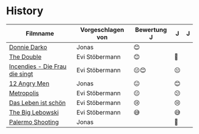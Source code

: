 # History

|Filmname                                                                   |Vorgeschlagen von|Bewertung J   |  J  |  J  |
|---------------------------------------------------------------------------|-----------------|--------------|-----|-----|
|[Donnie Darko](https://www.imdb.com/title/tt0246578/)                      |Jonas            |😊            |     |     |
|[The Double](https://www.imdb.com/title/tt1825157/)                        |Evi Stöbermann   |😊            |  🤨 |     |
|[Incendies - Die Frau die singt](https://www.imdb.com/title/tt1255953/)    |Evi Stöbermann   |😐😊          |  😐 |      |
|[12 Angry Men](https://www.imdb.com/title/tt0050083/)                      |Jonas            |😐            |  😊 |      |
|[Metropolis](https://www.imdb.com/title/tt0017136/)                        |Evi Stöbermann   |😐            |  😕 |      |
|[Das Leben ist schön](https://www.imdb.com/title/tt0118799/)               |Evi Stöbermann   |😢            |  😢 |      |
|[The Big Lebowski](https://www.imdb.com/title/tt0118715/)                  |Evi Stöbermann   |😅            |  😅 |      |
|[Palermo Shooting](https://www.imdb.com/title/tt1008017/)                  |Jonas            |              |  📸 |      |
